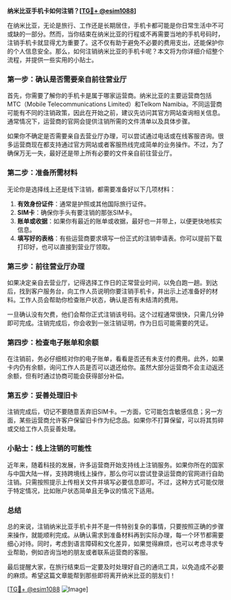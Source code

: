 **纳米比亚手机卡如何注销？[[TG💪+ @esim1088](https://t.me/s/esim1088)]**

在纳米比亚，无论是旅行、工作还是长期居住，手机卡都可能是你日常生活中不可或缺的一部分。然而，当你结束在纳米比亚的行程或不再需要当地的手机号码时，注销手机卡就显得尤为重要了。这不仅有助于避免不必要的费用支出，还能保护你的个人信息安全。那么，如何注销纳米比亚的手机卡呢？本文将为你详细介绍整个流程，并提供一些实用的小贴士。

### **第一步：确认是否需要亲自前往营业厅**

首先，你需要了解你的手机卡是属于哪家运营商。纳米比亚的主要运营商包括MTC（Mobile Telecommunications Limited）和Telkom Namibia。不同运营商可能有不同的注销政策，因此在开始之前，建议先访问其官方网站查询相关信息。通常情况下，运营商的官网会提供注销所需的文件清单以及具体步骤。

如果你不确定是否需要亲自去营业厅办理，可以尝试通过电话或在线客服咨询。很多运营商现在都支持通过官方网站或者客服热线完成简单的业务操作。不过，为了确保万无一失，最好还是带上所有必要的文件亲自前往营业厅。

### **第二步：准备所需材料**

无论你是选择线上还是线下注销，都需要准备好以下几项材料：

1. **有效身份证件**：通常是护照或其他国际旅行证件。
2. **SIM卡**：确保你手头有要注销的那张SIM卡。
3. **账单或收据**：如果你有最近的账单或收据，最好也一并带上，以便更快地核实信息。
4. **填写好的表格**：有些运营商要求填写一份正式的注销申请表。你可以提前下载打印好，也可以直接到营业厅领取。

### **第三步：前往营业厅办理**

如果决定亲自去营业厅，记得选择工作日的正常营业时间，以免白跑一趟。到达后，找到客户服务台，向工作人员说明你要注销手机卡，并出示上述准备好的材料。工作人员会帮助你检查账户状态，确认是否有未结清的费用。

一旦确认没有欠费，他们会帮你正式注销该号码。这个过程通常很快，只需几分钟即可完成。注销完成后，你会收到一张注销证明，作为日后可能需要的凭证。

### **第四步：检查电子账单和余额**

在注销前，务必仔细核对你的电子账单，看看是否还有未支付的费用。此外，如果卡内仍有余额，询问工作人员是否可以退还给你。虽然大部分运营商不会主动返还余额，但有时通过协商可能会获得部分补偿。

### **第五步：妥善处理旧卡**

注销完成后，切记不要随意丢弃旧SIM卡。一方面，它可能包含敏感信息；另一方面，某些运营商允许客户保留旧卡作为纪念品。如果你不打算保留，可以将其剪碎或交给工作人员妥善处理。

### **小贴士：线上注销的可能性**

近年来，随着科技的发展，许多运营商开始支持线上注销服务。如果你所在的国家与中国大陆一样，支持跨境线上操作，那么你可以尝试登录运营商的官网进行自助注销。只需按照提示上传相关文件并填写必要信息即可。不过，这种方式可能仅限于特定情况，比如账户状态简单且无争议的情况下适用。

### **总结**

总的来说，注销纳米比亚手机卡并不是一件特别复杂的事情，只要按照正确的步骤来操作，就能顺利完成。从确认需求到准备材料再到实际办理，每一个环节都需要细心对待。同时，考虑到语言障碍和文化差异，如果觉得麻烦，也可以考虑寻求专业帮助，例如咨询当地的朋友或者联系运营商的客服。

最后提醒大家，在旅行结束后一定要及时处理好自己的通讯工具，以免造成不必要的麻烦。希望这篇文章能帮到那些即将离开纳米比亚的朋友们！

[[TG💪+ @esim1088](https://t.me/s/esim1088) ![Image](https://i.postimg.cc/4NQfJmqS/Snipaste-2025-05-13-00-14-12.png)]